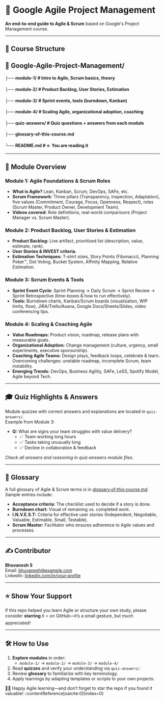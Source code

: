 # 📝 Google Agile Project Management

**An end‑to‑end guide to Agile & Scrum** based on Google's Project Management course.

---

## 📂 Course Structure
## 📁 Google-Agile-Project-Management/
#### ├── module-1/ # Intro to Agile, Scrum basics, theory
#### ├── module-2/ # Product Backlog, User Stories, Estimation
#### ├── module-3/ # Sprint events, tools (burndown, Kanban)
#### ├── module-4/ # Scaling Agile, organizational adoption, coaching
#### ├── quiz-answers/ # Quiz questions + answers from each module
#### ├── glossary-of-this-course.md
#### └── README.md # ← You are reading it
---

## 🎯 Module Overview

### Module 1: Agile Foundations & Scrum Roles  
- **What is Agile?** Lean, Kanban, Scrum, DevOps, SAFe, etc.  
- **Scrum Framework:** Three pillars (Transparency, Inspection, Adaptation), five values (Commitment, Courage, Focus, Openness, Respect), roles (Scrum Master, Product Owner, Development Team).  
- **Videos covered:** Role definitions, real-world comparisons (Project Manager vs. Scrum Master).  

### Module 2: Product Backlog, User Stories & Estimation  
- **Product Backlog:** Live artifact, prioritized list (description, value, estimate, rank).  
- **User Stories & INVEST criteria.**  
- **Estimation Techniques:** T-shirt sizes, Story Points (Fibonacci), Planning Poker™, Dot Voting, Bucket System, Affinity Mapping, Relative Estimation.

### Module 3: Scrum Events & Tools  
- **Sprint Event Cycle:** Sprint Planning → Daily Scrum → Sprint Review → Sprint Retrospective (time-boxes & how to run effectively).  
- **Tools:** Burndown charts, Kanban/Scrum boards (visualization, WIP limits, flow), JIRA/Trello/Asana, Google Docs/Sheets/Slides, video conferencing tips.

### Module 4: Scaling & Coaching Agile  
- **Value Roadmaps:** Product vision, roadmap, release plans with measurable goals.  
- **Organizational Adoption:** Change management (culture, urgency, small experiments, executive sponsorship).  
- **Coaching Agile Teams:** Design plays, feedback loops, celebrate & learn. Overcoming challenges: unstable roadmap, incomplete Scrum, team instability.  
- **Emerging Trends:** DevOps, Business Agility, SAFe, LeSS, Spotify Model, Agile beyond Tech.

---

## 🎓 Quiz Highlights & Answers

Module quizzes with correct answers and explanations are located in `quiz-answers/`.  
Example from Module 3:

- **Q:** What are signs your team struggles with value delivery?  
  - ✅ Team working long hours  
  - ✅ Tasks taking unusually long  
  - ✅ Decline in collaboration & feedback  

_Check all answers and reasoning in quiz‑answers module files._

---

## 📘 Glossary

A full glossary of Agile & Scrum terms is in [glossary‑of‑this‑course.md](glossary-of-this-course.md).  
Sample entries include:

- **Acceptance criteria:** The checklist used to decide if a story is done.  
- **Burndown chart:** Visual of remaining vs. completed work.  
- **I.N.V.E.S.T:** Criteria for effective user stories (Independent, Negotiable, Valuable, Estimable, Small, Testable).  
- **Scrum Master:** Facilitator who ensures adherence to Agile values and processes.

---

## ✍️ Contributor

**Bhuvanesh S**  
Email: bhuvanesh@example.com  
LinkedIn: [linkedin.com/in/your‑profile](https://www.linkedin.com/in/your-profile)

---

## ⭐ Show Your Support

If this repo helped you learn Agile or structure your own study, please consider **starring** it ⭐ on GitHub—it’s a small gesture, but much appreciated!

---

## 🛠 How to Use

1. **Explore modules** in order: 
   - `module-1/` → `module-2/` → `module-3/` → `module-4/`
2. Read **quizzes** and verify your understanding via `quiz-answers/`.
3. Review **glossary** to familiarize with key terminology.
4. Apply learnings by adapting templates or scripts to your own projects.

👨‍💻 Happy Agile learning—and don’t forget to star the repo if you found it valuable!
::contentReference[oaicite:0]{index=0}
